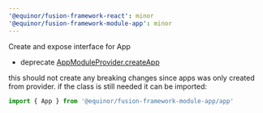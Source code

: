 ```yaml
---
'@equinor/fusion-framework-react': minor
'@equinor/fusion-framework-module-app': minor
---
```


Create and expose interface for App

* deprecate [AppModuleProvider.createApp](https://github.com/equinor/fusion-framework/blob/cf08d5ae3cef473e5025fd973a2a7a45a3b22dee/packages/modules/app/src/AppModuleProvider.ts#L171)

this should not create any breaking changes since apps was only created from provider.
if the class is still needed it can be imported:
```ts
import { App } from '@equinor/fusion-framework-module-app/app'
```